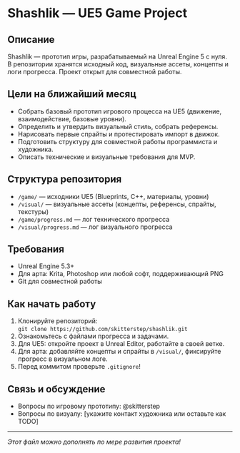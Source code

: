 # Shashlik — UE5 Game Project

## Описание
Shashlik — прототип игры, разрабатываемый на Unreal Engine 5 с нуля. В репозитории хранятся исходный код, визуальные ассеты, концепты и логи прогресса. Проект открыт для совместной работы.

## Цели на ближайший месяц
- Собрать базовый прототип игрового процесса на UE5 (движение, взаимодействие, базовые уровни).
- Определить и утвердить визуальный стиль, собрать референсы.
- Нарисовать первые спрайты и протестировать импорт в движок.
- Подготовить структуру для совместной работы программиста и художника.
- Описать технические и визуальные требования для MVP.

## Структура репозитория
- `/game/` — исходники UE5 (Blueprints, C++, материалы, уровни)
- `/visual/` — визуальные ассеты (концепты, референсы, спрайты, текстуры)
- `/game/progress.md` — лог технического прогресса
- `/visual/progress.md` — лог визуального прогресса

## Требования
- Unreal Engine 5.3+
- Для арта: Krita, Photoshop или любой софт, поддерживающий PNG
- Git для совместной работы

## Как начать работу
1. Клонируйте репозиторий:  
   `git clone https://github.com/skitterstep/shashlik.git`
2. Ознакомьтесь с файлами прогресса и задачами.
3. Для UE5: откройте проект в Unreal Editor, работайте в своей ветке.
4. Для арта: добавляйте концепты и спрайты в `/visual/`, фиксируйте прогресс в визуальном логе.
5. Перед коммитом проверьте `.gitignore`!

## Связь и обсуждение
- Вопросы по игровому прототипу: @skitterstep
- Вопросы по визуалу: [укажите контакт художника или оставьте как TODO]

---

_Этот файл можно дополнять по мере развития проекта!_
